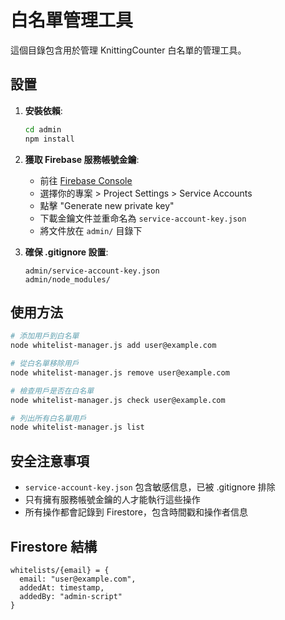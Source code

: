 # 白名單管理工具

這個目錄包含用於管理 KnittingCounter 白名單的管理工具。

## 設置

1. **安裝依賴**:
   ```bash
   cd admin
   npm install
   ```

2. **獲取 Firebase 服務帳號金鑰**:
   - 前往 [Firebase Console](https://console.firebase.google.com/)
   - 選擇你的專案 > Project Settings > Service Accounts
   - 點擊 "Generate new private key"
   - 下載金鑰文件並重命名為 `service-account-key.json`
   - 將文件放在 `admin/` 目錄下

3. **確保 .gitignore 設置**:
   ```
   admin/service-account-key.json
   admin/node_modules/
   ```

## 使用方法

```bash
# 添加用戶到白名單
node whitelist-manager.js add user@example.com

# 從白名單移除用戶
node whitelist-manager.js remove user@example.com

# 檢查用戶是否在白名單
node whitelist-manager.js check user@example.com

# 列出所有白名單用戶
node whitelist-manager.js list
```

## 安全注意事項

- `service-account-key.json` 包含敏感信息，已被 .gitignore 排除
- 只有擁有服務帳號金鑰的人才能執行這些操作
- 所有操作都會記錄到 Firestore，包含時間戳和操作者信息

## Firestore 結構

```
whitelists/{email} = {
  email: "user@example.com",
  addedAt: timestamp,
  addedBy: "admin-script"
}
```